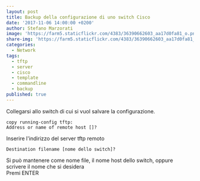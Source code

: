 ```yaml
---
layout: post
title: Backup della configurazione di uno switch Cisco
date: '2017-11-06 14:00:00 +0200'
author: Stefano Marzorati
image: 'https://farm5.staticflickr.com/4383/36390662603_aa17d0fa81_o.png'
share-img: 'https://farm5.staticflickr.com/4383/36390662603_aa17d0fa81_o.png'
categories:
  - Network
tags:
  - tftp
  - server
  - cisco
  - template
  - commandline
  - backup
published: true
---
```

Collegarsi allo switch di cui si vuol salvare la configurazione.   

	copy running-config tftp:
	Address or name of remote host []?
	
Inserire l'indirizzo del server tftp remoto   

	Destination filename [nome dello switch]?
	
Si può mantenere come nome file, il nome host dello switch, oppure scrivere il nome che si desidera   
Premi ENTER
